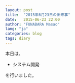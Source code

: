 ```yaml
---
layout: post
title:  "2015年6月23日の出来事"
date:   2015-06-23 22:00
author: "FUNABARA Masao"
lang: "ja"
categories: blog
tags: diary
---
```


本日は、

* システム開発

を行いました。
